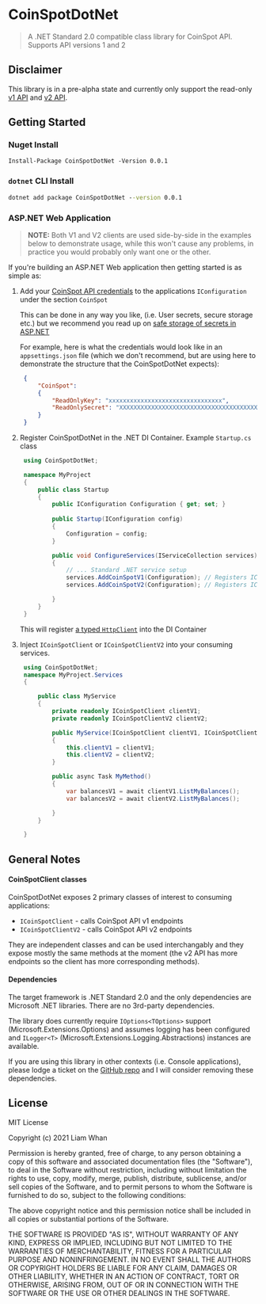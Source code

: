 # CoinSpotDotNet
> A .NET Standard 2.0 compatible class library for CoinSpot API. Supports API versions 1 and 2

## Disclaimer
This library is in a pre-alpha state and currently only support the read-only <a href="https://coinspot.com.au/api#rosummary" target="_blank">v1 API</a> and <a href="https://coinspot.com.au/v2/api#rosummary" target="_blank">v2 API</a>.

## Getting Started

### Nuget Install
```pwsh
Install-Package CoinSpotDotNet -Version 0.0.1
```

### `dotnet` CLI Install
```bat
dotnet add package CoinSpotDotNet --version 0.0.1
```


### ASP.NET Web Application
>**NOTE:** Both V1 and V2 clients are used side-by-side in the examples below to demonstrate usage, while this won't cause any problems, in practice you would probably only want one or the other.

If you're building an ASP.NET Web application then getting started is as simple as:
1. Add your <a href="https://www.coinspot.com.au/my/api" target="_blank">CoinSpot API credentials</a> to the applications `IConfiguration` under the section `CoinSpot`

   This can be done in any way you like, (i.e. User secrets, secure storage etc.) but we recommend you read up on <a href="https://docs.microsoft.com/en-us/aspnet/core/security/app-secrets?view=aspnetcore-5.0" target="_blank">safe storage of secrets in ASP.NET</a>

   For example, here is what the credentials would look like in an `appsettings.json` file (which we don't recommend, but are using here to demonstrate the structure that the CoinSpotDotNet expects):

   ```json
    {
        "CoinSpot": 
        {
            "ReadOnlyKey": "xxxxxxxxxxxxxxxxxxxxxxxxxxxxxxxx",
            "ReadOnlySecret": "XXXXXXXXXXXXXXXXXXXXXXXXXXXXXXXXXXXXXXXXXXXXXXXXXXXXXXXXX"
        }
    }
   ```

2. Register CoinSpotDotNet in the .NET DI Container. Example `Startup.cs` class
   ```cs
    using CoinSpotDotNet;

    namespace MyProject 
    {
        public class Startup 
        {
            public IConfiguration Configuration { get; set; }
            
            public Startup(IConfiguration config)
            {
                Configuration = config;
            }

            public void ConfigureServices(IServiceCollection services)
            {
                // ... Standard .NET service setup
                services.AddCoinSpotV1(Configuration); // Registers ICoinSpotClient for CoinSpot v1 API;
                services.AddCoinSpotV2(Configuration); // Registers ICoinSpotClientV2 for CoinSpot v2 API;

            }
        }
    }
   ```
   This will register <a href="https://docs.microsoft.com/en-us/dotnet/architecture/microservices/implement-resilient-applications/use-httpclientfactory-to-implement-resilient-http-requests#how-to-use-typed-clients-with-ihttpclientfactory" target="_blank">a typed `HttpClient`</a> into the DI Container
3. Inject `ICoinSpotClient` or `ICoinSpotClientV2` into your consuming services. 
   
   ```cs
    using CoinSpotDotNet;
    namespace MyProject.Services 
    {

        public class MyService 
        {
            private readonly ICoinSpotClient clientV1;
            private readonly ICoinSpotClientV2 clientV2;

            public MyService(ICoinSpotClient clientV1, ICoinSpotClientV2 clientV2)
            {
                this.clientV1 = clientV1;
                this.clientV2 = clientV2;
            }

            public async Task MyMethod()
            {
                var balancesV1 = await clientV1.ListMyBalances();
                var balancesV2 = await clientV2.ListMyBalances();

            }
        }

    }
   
   ```



## General Notes
#### CoinSpotClient classes
CoinSpotDotNet exposes 2 primary classes of interest to consuming applications:
- `ICoinSpotClient` - calls CoinSpot API v1 endpoints
- `ICoinSpotClientV2` - calls CoinSpot API v2 endpoints

They are independent classes and can be used interchangably and they expose mostly the same methods at the moment (the v2 API has more endpoints so the client has more corresponding methods).

#### Dependencies
The target framework is .NET Standard 2.0 and the only dependencies are Microsoft .NET libraries. There are no 3rd-party dependencies.

The library does currently require `IOptions<TOptions>` support (Microsoft.Extensions.Options) and assumes logging has been configured and `ILogger<T>` (Microsoft.Extensions.Logging.Abstractions) instances are available. 

If you are using this library in other contexts (i.e. Console applications), please lodge a ticket on the <a href="https://github.com/liamwhan/CoinSpotDotNet">GitHub repo</a> and I will consider removing these dependencies.


## License
MIT License

Copyright (c) 2021 Liam Whan

Permission is hereby granted, free of charge, to any person obtaining a copy
of this software and associated documentation files (the "Software"), to deal
in the Software without restriction, including without limitation the rights
to use, copy, modify, merge, publish, distribute, sublicense, and/or sell
copies of the Software, and to permit persons to whom the Software is
furnished to do so, subject to the following conditions:

The above copyright notice and this permission notice shall be included in all
copies or substantial portions of the Software.

THE SOFTWARE IS PROVIDED "AS IS", WITHOUT WARRANTY OF ANY KIND, EXPRESS OR
IMPLIED, INCLUDING BUT NOT LIMITED TO THE WARRANTIES OF MERCHANTABILITY,
FITNESS FOR A PARTICULAR PURPOSE AND NONINFRINGEMENT. IN NO EVENT SHALL THE
AUTHORS OR COPYRIGHT HOLDERS BE LIABLE FOR ANY CLAIM, DAMAGES OR OTHER
LIABILITY, WHETHER IN AN ACTION OF CONTRACT, TORT OR OTHERWISE, ARISING FROM,
OUT OF OR IN CONNECTION WITH THE SOFTWARE OR THE USE OR OTHER DEALINGS IN THE
SOFTWARE.
